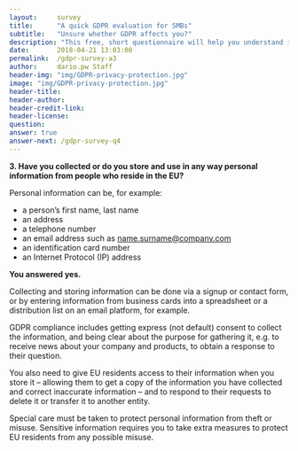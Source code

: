 ```yaml
---
layout:     survey
title:      "A quick GDPR evaluation for SMBs"
subtitle:   "Unsure whether GDPR affects you?"
description: "This free, short questionnaire will help you understand if you need to take action regarding GDPR. Take two minutes to see where you fall and get important information on how to take the next steps."
date:       2018-04-21 13:03:00
permalink:  /gdpr-survey-a3
author:     dario.pw Staff
header-img: "img/GDPR-privacy-protection.jpg"
image: "img/GDPR-privacy-protection.jpg"
header-title:
header-author:
header-credit-link:
header-license:
question:
answer: true
answer-next: /gdpr-survey-q4
---
```


**3. Have you collected or do you store and use in any way personal information from people who reside in the EU?**

Personal information can be, for example:
* a person’s first name, last name
* an address
* a telephone number
* an email address such as name.surname@company.com
* an identification card number
* an Internet Protocol (IP) address

**You answered yes.**

Collecting and storing information can be done via a signup or contact form, or by entering information from business cards into a spreadsheet or a distribution list on an email platform, for example.

GDPR compliance includes getting express (not default) consent to collect the information, and being clear about the purpose for gathering it, e.g. to receive news about your company and products, to obtain a response to their question.

You also need to give EU residents access to their information when you store it – allowing them to get a copy of the information you have collected and correct inaccurate information – and to respond to their requests to delete it or transfer it to another entity.

Special care must be taken to protect personal information from theft or misuse. Sensitive information requires you to take extra measures to protect EU residents from any possible misuse.
